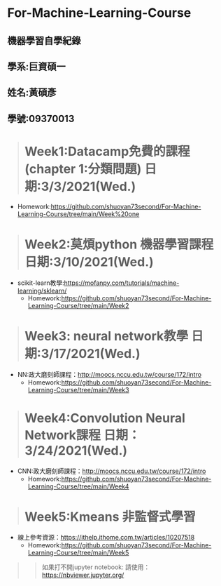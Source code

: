 # For-Machine-Learning-Course
## 機器學習自學紀錄 

##  學系:巨資碩一 

##  姓名:黃碩彥 
##  學號:09370013


 ># Week1:Datacamp免費的課程(chapter 1:分類問題) 日期:3/3/2021(Wed.)
  
  * Homework:https://github.com/shuoyan73second/For-Machine-Learning-Course/tree/main/Week%20one


 > # Week2:莫煩python 機器學習課程 日期:3/10/2021(Wed.)
  * scikit-learn教學:https://mofanpy.com/tutorials/machine-learning/sklearn/
    * Homework:https://github.com/shuoyan73second/For-Machine-Learning-Course/tree/main/Week2




 > # Week3: neural network教學 日期:3/17/2021(Wed.)
 * NN:政大磨刻師課程：http://moocs.nccu.edu.tw/course/172/intro
   * Homework:https://github.com/shuoyan73second/For-Machine-Learning-Course/tree/main/Week3
 

 > # Week4:Convolution Neural Network課程 日期：3/24/2021(Wed.)
 * CNN:政大磨刻師課程：http://moocs.nccu.edu.tw/course/172/intro
   * Homework:https://github.com/shuoyan73second/For-Machine-Learning-Course/tree/main/Week4




># Week5:Kmeans 非監督式學習 
* 線上參考資源：https://ithelp.ithome.com.tw/articles/10207518
  * Homework:https://github.com/shuoyan73second/For-Machine-Learning-Course/tree/main/Week5



>>如果打不開jupyter notebook:
>>請使用：https://nbviewer.jupyter.org/
